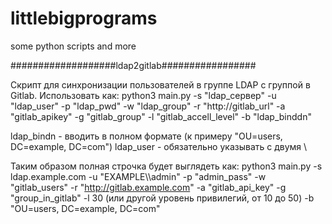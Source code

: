 # littlebigprograms
some python scripts and more

###################ldap2gitlab#################

Скрипт для синхронизации пользователей в группе LDAP с группой в Gitlab. 
Использовать как:
python3 main.py -s "ldap_сервер" -u "ldap_user" -p "ldap_pwd" -w "ldap_group" -r "http://gitlab_url" -a "gitlab_apikey" -g "gitlab_group" -l "gitlab_accell_level" -b "ldap_binddn"

ldap_bindn - вводить в полном формате (к примеру "OU=users, DC=example, DC=com")
ldap_user - обязательно указывать с двумя \ 

Таким образом полная строчка будет выглядеть как:
python3 main.py -s ldap.example.com -u "EXAMPLE\\\admin" -p "admin_pass" -w "gitlab_users" -r "http://gitlab.example.com" -a "gitlab_api_key" -g "group_in_gitlab" -l 30 (или другой уровень привилегий, от 10 до 50) -b "OU=users, DC=example, DC=com"

